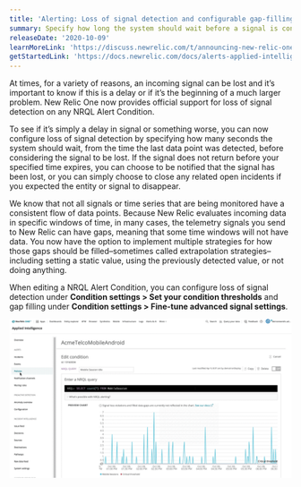 ```yaml
---
title: 'Alerting: Loss of signal detection and configurable gap-filling strategies'
summary: Specify how long the system should wait before a signal is considered lost.
releaseDate: '2020-10-09'
learnMoreLink: 'https://discuss.newrelic.com/t/announcing-new-relic-one-streaming-alerts-for-nrql-conditions/115361'
getStartedLink: 'https://docs.newrelic.com/docs/alerts-applied-intelligence/new-relic-alerts/alerts-nerdgraph/nerdgraph-api-loss-signal-gap-filling'
---
```


At times, for a variety of reasons, an incoming signal can be lost and it’s important to know if this is a delay or if it’s the beginning of a much larger problem. New Relic One now provides official support for loss of signal detection on any NRQL Alert Condition.

To see if it’s simply a delay in signal or something worse, you can now configure loss of signal detection by specifying how many seconds the system should wait, from the time the last data point was detected, before considering the signal to be lost. If the signal does not return before your specified time expires, you can choose to be notified that the signal has been lost, or you can simply choose to close any related open incidents if you expected the entity or signal to disappear.

We know that not all signals or time series that are being monitored have a consistent flow of data points. Because New Relic evaluates incoming data in specific windows of time, in many cases, the telemetry signals you send to New Relic can have gaps, meaning that some time windows will not have data. You now have the option to implement multiple strategies for how those gaps should be filled–sometimes called extrapolation strategies–including setting a static value, using the previously detected value, or not doing anything.

When editing a NRQL Alert Condition, you can configure loss of signal detection under **Condition settings > Set your condition thresholds** and gap filling under **Condition settings > Fine-tune advanced signal settings**.

![Animated gif showing condition settings.](./images/whats_up_signal_loss.gif "whats_up_signal_loss.gif")
